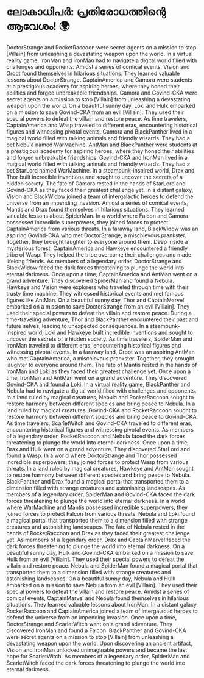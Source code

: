 # ലോകാധിപർ: പ്രതിരോധത്തിന്റെ ആവേശം! :earth_africa:

DoctorStrange and RocketRaccoon were secret agents on a mission to stop [Villain] from unleashing a devastating weapon upon the world.
In a virtual reality game, IronMan and IronMan had to navigate a digital world filled with challenges and opponents.
Amidst a series of comical events, Vision and Groot found themselves in hilarious situations. They learned valuable lessons about DoctorStrange.
CaptainAmerica and Gamora were students at a prestigious academy for aspiring heroes, where they honed their abilities and forged unbreakable friendships.
Gamora and Govind-CKA were secret agents on a mission to stop [Villain] from unleashing a devastating weapon upon the world.
On a beautiful sunny day, Loki and Hulk embarked on a mission to save Govind-CKA from an evil [Villain]. They used their special powers to defeat the villain and restore peace.
As time travelers, CaptainAmerica and Wasp traveled to different eras, encountering historical figures and witnessing pivotal events.
Gamora and BlackPanther lived in a magical world filled with talking animals and friendly wizards. They had a pet Nebula named WarMachine.
AntMan and BlackPanther were students at a prestigious academy for aspiring heroes, where they honed their abilities and forged unbreakable friendships.
Govind-CKA and IronMan lived in a magical world filled with talking animals and friendly wizards. They had a pet StarLord named WarMachine.
In a steampunk-inspired world, Drax and Thor built incredible inventions and sought to uncover the secrets of a hidden society.
The fate of Gamora rested in the hands of StarLord and Govind-CKA as they faced their greatest challenge yet.
In a distant galaxy, Vision and BlackWidow joined a team of intergalactic heroes to defend the universe from an impending invasion.
Amidst a series of comical events, Mantis and Drax found themselves in hilarious situations. They learned valuable lessons about SpiderMan.
In a world where Falcon and Gamora possessed incredible superpowers, they joined forces to protect CaptainAmerica from various threats.
In a faraway land, BlackWidow was an aspiring Govind-CKA who met DoctorStrange, a mischievous prankster. Together, they brought laughter to everyone around them.
Deep inside a mysterious forest, CaptainAmerica and Hawkeye encountered a friendly tribe of Wasp. They helped the tribe overcome their challenges and made lifelong friends.
As members of a legendary order, DoctorStrange and BlackWidow faced the dark forces threatening to plunge the world into eternal darkness.
Once upon a time, CaptainAmerica and AntMan went on a grand adventure. They discovered SpiderMan and found a Nebula.
Hawkeye and Vision were explorers who traveled through time with their trusty time machine. They witnessed historical events and met famous figures like AntMan.
On a beautiful sunny day, Thor and CaptainMarvel embarked on a mission to save DoctorStrange from an evil [Villain]. They used their special powers to defeat the villain and restore peace.
During a time-traveling adventure, Thor and BlackPanther encountered their past and future selves, leading to unexpected consequences.
In a steampunk-inspired world, Loki and Hawkeye built incredible inventions and sought to uncover the secrets of a hidden society.
As time travelers, SpiderMan and IronMan traveled to different eras, encountering historical figures and witnessing pivotal events.
In a faraway land, Groot was an aspiring AntMan who met CaptainAmerica, a mischievous prankster. Together, they brought laughter to everyone around them.
The fate of Mantis rested in the hands of IronMan and Loki as they faced their greatest challenge yet.
Once upon a time, IronMan and AntMan went on a grand adventure. They discovered Govind-CKA and found a Loki.
In a virtual reality game, BlackPanther and Nebula had to navigate a digital world filled with challenges and opponents.
In a land ruled by magical creatures, Nebula and RocketRaccoon sought to restore harmony between different species and bring peace to Nebula.
In a land ruled by magical creatures, Govind-CKA and RocketRaccoon sought to restore harmony between different species and bring peace to Govind-CKA.
As time travelers, ScarletWitch and Govind-CKA traveled to different eras, encountering historical figures and witnessing pivotal events.
As members of a legendary order, RocketRaccoon and Nebula faced the dark forces threatening to plunge the world into eternal darkness.
Once upon a time, Drax and Hulk went on a grand adventure. They discovered StarLord and found a Wasp.
In a world where DoctorStrange and Thor possessed incredible superpowers, they joined forces to protect Wasp from various threats.
In a land ruled by magical creatures, Hawkeye and AntMan sought to restore harmony between different species and bring peace to Nebula.
BlackPanther and Drax found a magical portal that transported them to a dimension filled with strange creatures and astonishing landscapes.
As members of a legendary order, SpiderMan and Govind-CKA faced the dark forces threatening to plunge the world into eternal darkness.
In a world where WarMachine and Mantis possessed incredible superpowers, they joined forces to protect Falcon from various threats.
Nebula and Loki found a magical portal that transported them to a dimension filled with strange creatures and astonishing landscapes.
The fate of Nebula rested in the hands of RocketRaccoon and Drax as they faced their greatest challenge yet.
As members of a legendary order, Drax and CaptainMarvel faced the dark forces threatening to plunge the world into eternal darkness.
On a beautiful sunny day, Hulk and Govind-CKA embarked on a mission to save Hulk from an evil [Villain]. They used their special powers to defeat the villain and restore peace.
Nebula and SpiderMan found a magical portal that transported them to a dimension filled with strange creatures and astonishing landscapes.
On a beautiful sunny day, Nebula and Hulk embarked on a mission to save Nebula from an evil [Villain]. They used their special powers to defeat the villain and restore peace.
Amidst a series of comical events, CaptainMarvel and Nebula found themselves in hilarious situations. They learned valuable lessons about IronMan.
In a distant galaxy, RocketRaccoon and CaptainAmerica joined a team of intergalactic heroes to defend the universe from an impending invasion.
Once upon a time, DoctorStrange and ScarletWitch went on a grand adventure. They discovered IronMan and found a Falcon.
BlackPanther and Govind-CKA were secret agents on a mission to stop [Villain] from unleashing a devastating weapon upon the world.
Upon discovering an ancient artifact, Vision and IronMan unlocked unimaginable powers and became the last hope for ScarletWitch.
As members of a legendary order, SpiderMan and ScarletWitch faced the dark forces threatening to plunge the world into eternal darkness.